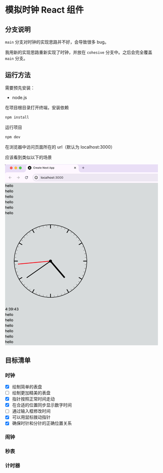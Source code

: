# 模拟时钟 React 组件

## 分支说明

`main` 分支对时钟的实现思路并不好，会导致很多 bug。

我用新的实现思路重新实现了时钟，并放在 `cohesive` 分支中。之后会完全覆盖 `main` 分支。

## 运行方法

需要预先安装：

* node.js

在项目根目录打开终端，安装依赖

```sh
npm install
```

运行项目

```sh
npm dev
```

在浏览器中访问页面所在的 url（默认为 localhost:3000）

应该看到类似以下的场景

![](readme-assets/image.png)

## 目标清单

### 时钟

- [x] 绘制简单的表盘
- [ ] 绘制更加精美的表盘
- [x] 指针按照正常时间走动
- [x] 在合适的位置同步显示数字时间
- [ ] 通过输入框修改时间
- [x] 可以用鼠标拨动指针
- [x] 确保时针和分针的正确位置关系

### 闹钟

### 秒表

### 计时器